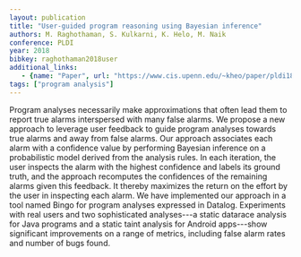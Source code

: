 ```yaml
---
layout: publication
title: "User-guided program reasoning using Bayesian inference"
authors: M. Raghothaman, S. Kulkarni, K. Helo, M. Naik
conference: PLDI
year: 2018
bibkey: raghothaman2018user
additional_links:
   - {name: "Paper", url: "https://www.cis.upenn.edu/~kheo/paper/pldi18-rakuhena.pdf"}
tags: ["program analysis"]
---
```

Program analyses necessarily make approximations that often lead them to report true alarms interspersed with many false alarms. We propose a new approach to leverage user feedback to guide program analyses towards true alarms and away from false alarms. Our approach associates each alarm with a confidence value by performing Bayesian inference on a probabilistic model derived from the analysis rules. In each iteration, the user inspects the alarm with the highest confidence and labels its ground truth, and the approach recomputes the confidences of the remaining alarms given this feedback. It thereby maximizes the return on the effort by the user in inspecting each alarm. We have implemented our approach in a tool named Bingo for program analyses expressed in Datalog. Experiments with real users and two sophisticated analyses---a static datarace analysis for Java programs and a static taint analysis for Android apps---show significant improvements on a range of metrics, including false alarm rates and number of bugs found.
